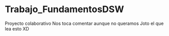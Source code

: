 # Trabajo_FundamentosDSW
Proyecto colaborativo
Nos toca comentar aunque no queramos
Joto el que lea esto XD
